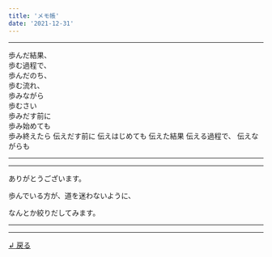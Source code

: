 ```yaml
---
title: 'メモ帳'
date: '2021-12-31'
---
```

***
歩んだ結果、  
歩む過程で、  
歩んだのち、  
歩む流れ、  
歩みながら  
歩むさい  
歩みだす前に  
歩み始めても  
歩み終えたら
伝えだす前に
伝えはじめても
伝えた結果
伝える過程で、
伝えながらも
***
***
ありがとうございます。

歩んでいる方が、道を迷わないように、

なんとか絞りだしてみます。
***
***
[ ↲ 戻る ](https://01234567890.thebase.in/about)

